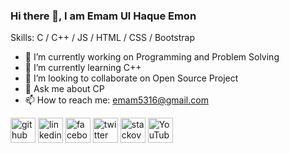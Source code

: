 ### Hi there 👋, I am Emam Ul Haque Emon

Skills:  C / C++ / JS / HTML / CSS / Bootstrap

- 🔭 I’m currently working on Programming and Problem Solving 
- 🌱 I’m currently learning C++ 
- 👯 I’m looking to collaborate on Open Source Project 
- 💬 Ask me about CP 
- 📫 How to reach me: emam5316@gmail.com 


[<img src='https://cdn.jsdelivr.net/npm/simple-icons@3.0.1/icons/github.svg' alt='github' height='40'>](https://github.com/https://github.com/eEmmFinity)  [<img src='https://cdn.jsdelivr.net/npm/simple-icons@3.0.1/icons/linkedin.svg' alt='linkedin' height='40'>](https://www.linkedin.com/in/https://www.linkedin.com/in/emam-ul-haque-emon-805ba8160//)  [<img src='https://cdn.jsdelivr.net/npm/simple-icons@3.0.1/icons/facebook.svg' alt='facebook' height='40'>](https://www.facebook.com/https://www.facebook.com/emamulhaque.emon.31/)  [<img src='https://cdn.jsdelivr.net/npm/simple-icons@3.0.1/icons/twitter.svg' alt='twitter' height='40'>](https://twitter.com/https://twitter.com/EmamUlHaqueEmo4)  [<img src='https://cdn.jsdelivr.net/npm/simple-icons@3.0.1/icons/stackoverflow.svg' alt='stackoverflow' height='40'>](https://stackoverflow.com/users/https://stackoverflow.com/users/18374500/emam-ul-haque-emon)  [<img src='https://cdn.jsdelivr.net/npm/simple-icons@3.0.1/icons/youtube.svg' alt='YouTube' height='40'>](https://www.youtube.com/channel/https://www.youtube.com/channel/UCOUv3PE4n8-pwvULMIvSY7w)  


